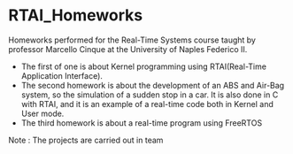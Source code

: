 # RTAI_Homeworks
Homeworks performed for the Real-Time Systems course taught by professor Marcello Cinque at the University of Naples Federico II.
- The first of one is about Kernel programming using RTAI(Real-Time Application Interface).
- The second homework is about the development of an ABS and Air-Bag system, so the simulation of a sudden stop in a car. 
  It is also done in C with RTAI, and it is an example of a real-time code both in Kernel and User mode. 
- The third homework is about a real-time program using FreeRTOS

Note : The projects are carried out in team
